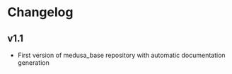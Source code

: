 # Changelog

## v1.1

- First version of medusa_base repository with automatic documentation generation